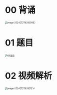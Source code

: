 # 00 背诵

<img src="https://cvp.oss-cn-shanghai.aliyuncs.com/picgo/202401011628242.png" alt="image-20240101162830063" style="zoom:50%;" />



# 01 题目

<img src="https://cvp.oss-cn-shanghai.aliyuncs.com/picgo/202312272000562.png" alt="01 题目" style="zoom:50%;" />



# 02 视频解析

<img src="https://cvp.oss-cn-shanghai.aliyuncs.com/picgo/202401011633371.png" alt="image-20240101163301214" style="zoom:50%;" />


